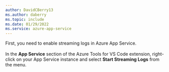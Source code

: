 ```yaml
---
author: DavidCBerry13
ms.author: daberry
ms.topic: include
ms.date: 01/29/2022
ms.service: azure-app-service
---
```

First, you need to enable streaming logs in Azure App Service.<br>
<br>
In the **App Service** section of the Azure Tools for VS Code extension, right-click on your App Service instance and select **Start Streaming Logs** from the menu.